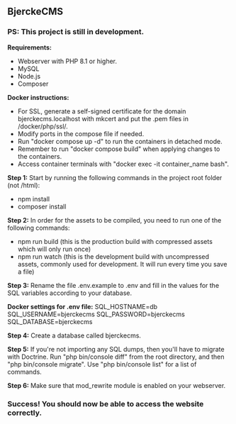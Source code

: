 ## BjerckeCMS

### PS: This project is still in development.

**Requirements:**

- Webserver with PHP 8.1 or higher.
- MySQL
- Node.js
- Composer

**Docker instructions:**

- For SSL, generate a self-signed certificate for the domain bjerckecms.localhost with mkcert and put the .pem files
  in /docker/php/ssl/.
- Modify ports in the compose file if needed.
- Run "docker compose up -d" to run the containers in detached mode.
- Remember to run "docker compose build" when applying changes to the containers.
- Access container terminals with "docker exec -it container_name bash".

**Step 1:** Start by running the following commands in the project root folder (not /html):

- npm install
- composer install

**Step 2:** In order for the assets to be compiled, you need to run one of the following commands:

- npm run build (this is the production build with compressed assets which will only run once)
- npm run watch (this is the development build with uncompressed assets, commonly used for development. It will run
  every time you save a file)

**Step 3:** Rename the file .env.example to .env and fill in the values for the SQL variables according to your
database.

**Docker settings for .env file:**
SQL_HOSTNAME=db SQL_USERNAME=bjerckecms SQL_PASSWORD=bjerckecms SQL_DATABASE=bjerckecms

**Step 4:** Create a database called bjerckecms.

**Step 5:** If you're not importing any SQL dumps, then you'll have to migrate with Doctrine. Run "php bin/console diff"
from the root directory, and then "php bin/console migrate". Use "php bin/console list" for a list of commands.

**Step 6:** Make sure that mod_rewrite module is enabled on your webserver.

### Success! You should now be able to access the website correctly.